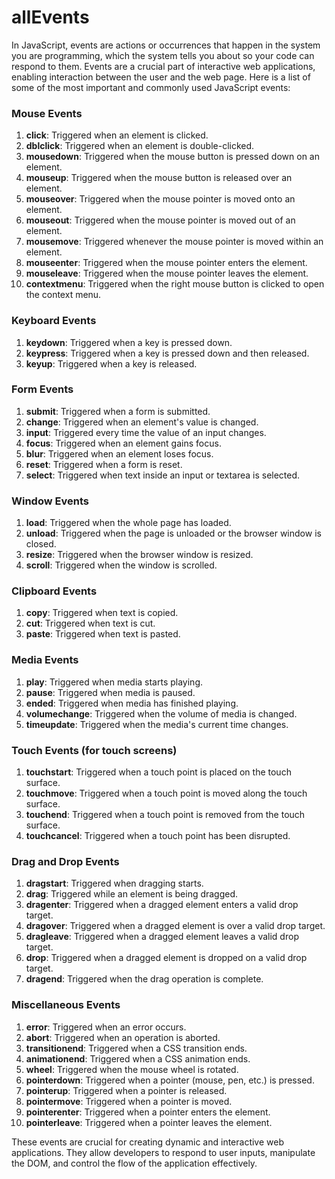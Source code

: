 # allEvents

In JavaScript, events are actions or occurrences that happen in the system you are programming, which the system tells you about so your code can respond to them. Events are a crucial part of interactive web applications, enabling interaction between the user and the web page. Here is a list of some of the most important and commonly used JavaScript events:

### Mouse Events

1. **click**: Triggered when an element is clicked.
2. **dblclick**: Triggered when an element is double-clicked.
3. **mousedown**: Triggered when the mouse button is pressed down on an element.
4. **mouseup**: Triggered when the mouse button is released over an element.
5. **mouseover**: Triggered when the mouse pointer is moved onto an element.
6. **mouseout**: Triggered when the mouse pointer is moved out of an element.
7. **mousemove**: Triggered whenever the mouse pointer is moved within an element.
8. **mouseenter**: Triggered when the mouse pointer enters the element.
9. **mouseleave**: Triggered when the mouse pointer leaves the element.
10. **contextmenu**: Triggered when the right mouse button is clicked to open the context menu.

### Keyboard Events

1. **keydown**: Triggered when a key is pressed down.
2. **keypress**: Triggered when a key is pressed down and then released.
3. **keyup**: Triggered when a key is released.

### Form Events

1. **submit**: Triggered when a form is submitted.
2. **change**: Triggered when an element's value is changed.
3. **input**: Triggered every time the value of an input changes.
4. **focus**: Triggered when an element gains focus.
5. **blur**: Triggered when an element loses focus.
6. **reset**: Triggered when a form is reset.
7. **select**: Triggered when text inside an input or textarea is selected.

### Window Events

1. **load**: Triggered when the whole page has loaded.
2. **unload**: Triggered when the page is unloaded or the browser window is closed.
3. **resize**: Triggered when the browser window is resized.
4. **scroll**: Triggered when the window is scrolled.

### Clipboard Events

1. **copy**: Triggered when text is copied.
2. **cut**: Triggered when text is cut.
3. **paste**: Triggered when text is pasted.

### Media Events

1. **play**: Triggered when media starts playing.
2. **pause**: Triggered when media is paused.
3. **ended**: Triggered when media has finished playing.
4. **volumechange**: Triggered when the volume of media is changed.
5. **timeupdate**: Triggered when the media's current time changes.

### Touch Events (for touch screens)

1. **touchstart**: Triggered when a touch point is placed on the touch surface.
2. **touchmove**: Triggered when a touch point is moved along the touch surface.
3. **touchend**: Triggered when a touch point is removed from the touch surface.
4. **touchcancel**: Triggered when a touch point has been disrupted.

### Drag and Drop Events

1. **dragstart**: Triggered when dragging starts.
2. **drag**: Triggered while an element is being dragged.
3. **dragenter**: Triggered when a dragged element enters a valid drop target.
4. **dragover**: Triggered when a dragged element is over a valid drop target.
5. **dragleave**: Triggered when a dragged element leaves a valid drop target.
6. **drop**: Triggered when a dragged element is dropped on a valid drop target.
7. **dragend**: Triggered when the drag operation is complete.

### Miscellaneous Events

1. **error**: Triggered when an error occurs.
2. **abort**: Triggered when an operation is aborted.
3. **transitionend**: Triggered when a CSS transition ends.
4. **animationend**: Triggered when a CSS animation ends.
5. **wheel**: Triggered when the mouse wheel is rotated.
6. **pointerdown**: Triggered when a pointer (mouse, pen, etc.) is pressed.
7. **pointerup**: Triggered when a pointer is released.
8. **pointermove**: Triggered when a pointer is moved.
9. **pointerenter**: Triggered when a pointer enters the element.
10. **pointerleave**: Triggered when a pointer leaves the element.

These events are crucial for creating dynamic and interactive web applications. They allow developers to respond to user inputs, manipulate the DOM, and control the flow of the application effectively.
